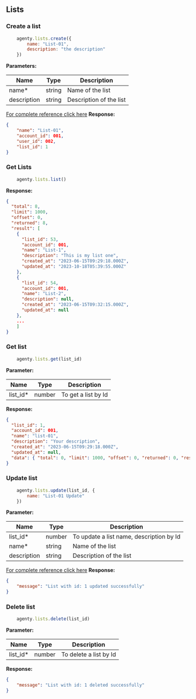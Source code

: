 ## Lists

### Create a list
```js
    agenty.lists.create({
        name: "List-01",
        description: "the description"
    })
```
**Parameters:**

| Name        | Type   | Description             |
| ----------- | ------ | ----------------------- |
| name*       | string | Name of the list        |
| description | string | Description of the list |

[For complete reference click here](https://agenty.com/docs/api#tag/Lists/operation/ListController_createList)
**Response:**
```json
{ 
    "name": "List-01", 
    "account_id": 001, 
    "user_id": 002, 
    "list_id": 1
}
```

### Get Lists
```js 
    agenty.lists.list()
```

**Response:**
```json
{
  "total": 8,
  "limit": 1000,
  "offset": 0,
  "returned": 8,
  "result": [
    {
      "list_id": 53,
      "account_id": 001,
      "name": "List-1",
      "description": "This is my list one",
      "created_at": "2023-06-15T09:29:18.000Z",
      "updated_at": "2023-10-18T05:39:55.000Z"
    },
    {
      "list_id": 54,
      "account_id": 001,
      "name": "List-2",
      "description": null,
      "created_at": "2023-06-15T09:32:15.000Z",
      "updated_at": null
    },
    ...
    ]  
}
```

### Get list 
```js
    agenty.lists.get(list_id)
```

**Parameter:**

| Name     | Type   | Description         |
| -------- | ------ | ------------------- |
| list_id* | number | To get a list by Id |


**Response:**
```json
{
  "list_id": 1,
  "account_id": 001,
  "name": "list-01",
  "description": "Your description",
  "created_at": "2023-06-15T09:29:18.000Z",
  "updated_at": null,
  "data": { "total": 0, "limit": 1000, "offset": 0, "returned": 0, "result": [] }
}
```

### Update list
```js
    agenty.lists.update(list_id, {
        name: "List-01 Update"
    })
```

**Parameter:**

| Name        | Type   | Description                              |
| ----------- | ------ | ---------------------------------------- |
| list_id*    | number | To update a list name, description by Id |
| name*       | string | Name of the list                         |
| description | string | Description of the list                  |

[For complete reference click here](https://agenty.com/docs/api#tag/Lists/operation/ListController_updateList)
**Response:**
```json
{ 
    "message": "List with id: 1 updated successfully" 
}
```

### Delete list
```js
    agenty.lists.delete(list_id)
```

**Parameter:**

| Name     | Type   | Description            |
| -------- | ------ | ---------------------- |
| list_id* | number | To delete a list by Id |


**Response:**
```json
{ 
    "message": "List with id: 1 deleted successfully" 
}
```
